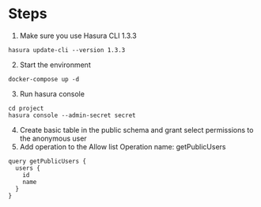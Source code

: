 # Steps

1. Make sure you use Hasura CLI 1.3.3
```
hasura update-cli --version 1.3.3
```

2. Start the environment
```
docker-compose up -d
```

3. Run hasura console
```
cd project
hasura console --admin-secret secret
```

4. Create basic table in the public schema and grant select permissions to the anonymous user
5. Add operation to the Allow list
Operation name: getPublicUsers
```
query getPublicUsers {
  users {
    id
    name
  }
}
```
